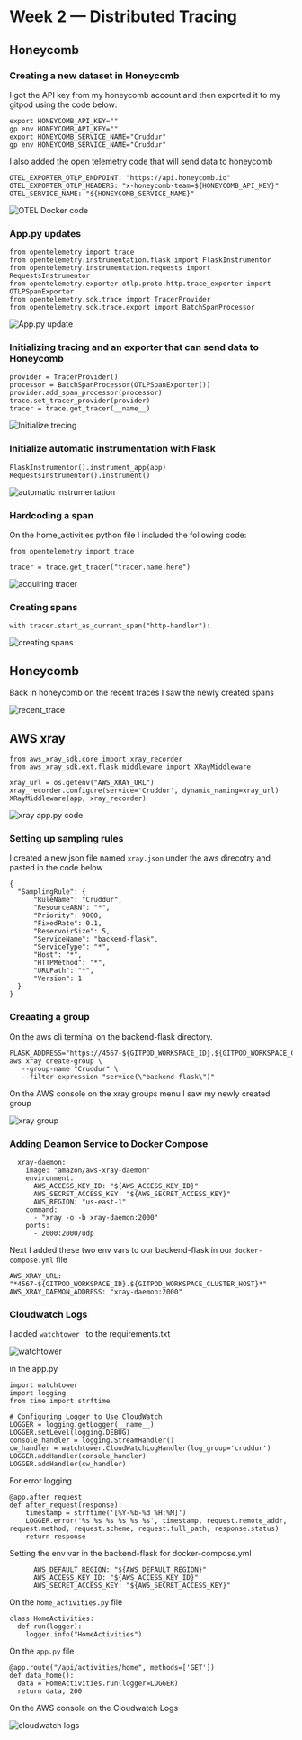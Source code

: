 # Week 2 — Distributed Tracing

## Honeycomb

### Creating a new dataset in Honeycomb 
I  got the API key from my honeycomb account and then exported it to my gitpod using the code below:
```
export HONEYCOMB_API_KEY=""
gp env HONEYCOMB_API_KEY=""
export HONEYCOMB_SERVICE_NAME="Cruddur"
gp env HONEYCOMB_SERVICE_NAME="Cruddur"

```
I also added the open telemetry code that will send data to honeycomb
```
OTEL_EXPORTER_OTLP_ENDPOINT: "https://api.honeycomb.io"
OTEL_EXPORTER_OTLP_HEADERS: "x-honeycomb-team=${HONEYCOMB_API_KEY}"
OTEL_SERVICE_NAME: "${HONEYCOMB_SERVICE_NAME}"
```
![OTEL Docker code](assets/Week_2_OTEL_Code.PNG)

### App.py updates
```
from opentelemetry import trace
from opentelemetry.instrumentation.flask import FlaskInstrumentor
from opentelemetry.instrumentation.requests import RequestsInstrumentor
from opentelemetry.exporter.otlp.proto.http.trace_exporter import OTLPSpanExporter
from opentelemetry.sdk.trace import TracerProvider
from opentelemetry.sdk.trace.export import BatchSpanProcessor
```
![App.py update](assets/Week_2_App_Updates.PNG)

### Initializing tracing and an exporter that can send data to Honeycomb
```
provider = TracerProvider()
processor = BatchSpanProcessor(OTLPSpanExporter())
provider.add_span_processor(processor)
trace.set_tracer_provider(provider)
tracer = trace.get_tracer(__name__)
```
![Initialize trecing](assets/Week_2_Initialize_tracer.PNG)

### Initialize automatic instrumentation with Flask
```
FlaskInstrumentor().instrument_app(app)
RequestsInstrumentor().instrument()
```
![automatic instrumentation](assets/Week_2_automatic_instrumentation.PNG)

### Hardcoding a span

On the home_activities python file I included the following code:
```
from opentelemetry import trace

tracer = trace.get_tracer("tracer.name.here")

```
![acquiring tracer](assets/Week_2_acquirng_tracer.PNG)

### Creating spans

`with tracer.start_as_current_span("http-handler"):`

![creating spans](assets/Week_2_creating_spans.PNG)

## Honeycomb

Back in honeycomb on the recent traces I saw the newly created spans

![recent_trace](assets/Week_2_recent_trace.PNG)

## AWS xray
```
from aws_xray_sdk.core import xray_recorder
from aws_xray_sdk.ext.flask.middleware import XRayMiddleware

xray_url = os.getenv("AWS_XRAY_URL")
xray_recorder.configure(service='Cruddur', dynamic_naming=xray_url)
XRayMiddleware(app, xray_recorder)
```
![xray app.py code](assets/Week_2_xray_app_code.PNG)

### Setting up sampling rules
I created a new json file named `xray.json` under the aws direcotry and pasted in the code below
```
{
  "SamplingRule": {
      "RuleName": "Cruddur",
      "ResourceARN": "*",
      "Priority": 9000,
      "FixedRate": 0.1,
      "ReservoirSize": 5,
      "ServiceName": "backend-flask",
      "ServiceType": "*",
      "Host": "*",
      "HTTPMethod": "*",
      "URLPath": "*",
      "Version": 1
  }
}
```

### Creaating a group
On the aws cli terminal on the backend-flask directory.
```
FLASK_ADDRESS="https://4567-${GITPOD_WORKSPACE_ID}.${GITPOD_WORKSPACE_CLUSTER_HOST}"
aws xray create-group \
   --group-name "Cruddur" \
   --filter-expression "service(\"backend-flask\")"
```
On the AWS console on the xray groups menu I saw my newly created group

![xray group](assets/Week_2_xray_group.PNG)

### Adding Deamon Service to Docker Compose
```
  xray-daemon:
    image: "amazon/aws-xray-daemon"
    environment:
      AWS_ACCESS_KEY_ID: "${AWS_ACCESS_KEY_ID}"
      AWS_SECRET_ACCESS_KEY: "${AWS_SECRET_ACCESS_KEY}"
      AWS_REGION: "us-east-1"
    command:
      - "xray -o -b xray-daemon:2000"
    ports:
      - 2000:2000/udp
```
Next I added these two env vars to our backend-flask in our `docker-compose.yml` file
```
AWS_XRAY_URL: "*4567-${GITPOD_WORKSPACE_ID}.${GITPOD_WORKSPACE_CLUSTER_HOST}*"
AWS_XRAY_DAEMON_ADDRESS: "xray-daemon:2000"
```
### Cloudwatch Logs

I added `watchtower ` to the requirements.txt 

![watchtower](assets/Week_2_watchtower.PNG)

in the app.py
```
import watchtower
import logging
from time import strftime
```
```
# Configuring Logger to Use CloudWatch
LOGGER = logging.getLogger(__name__)
LOGGER.setLevel(logging.DEBUG)
console_handler = logging.StreamHandler()
cw_handler = watchtower.CloudWatchLogHandler(log_group='cruddur')
LOGGER.addHandler(console_handler)
LOGGER.addHandler(cw_handler)
```
For error logging
```
@app.after_request
def after_request(response):
    timestamp = strftime('[%Y-%b-%d %H:%M]')
    LOGGER.error('%s %s %s %s %s %s', timestamp, request.remote_addr, request.method, request.scheme, request.full_path, response.status)
    return response
```
Setting the env var in the backend-flask for docker-compose.yml
```
      AWS_DEFAULT_REGION: "${AWS_DEFAULT_REGION}"
      AWS_ACCESS_KEY_ID: "${AWS_ACCESS_KEY_ID}"
      AWS_SECRET_ACCESS_KEY: "${AWS_SECRET_ACCESS_KEY}"
```
On the `home_activities.py` file
```
class HomeActivities:
  def run(logger):
    logger.info("HomeActivities")
```

On the `app.py` file
```
@app.route("/api/activities/home", methods=['GET'])
def data_home():
  data = HomeActivities.run(logger=LOGGER)
  return data, 200
```
On the AWS console on the Cloudwatch Logs 

![cloudwatch logs](assets/Week_2_cloudwatch_logs.PNG)
